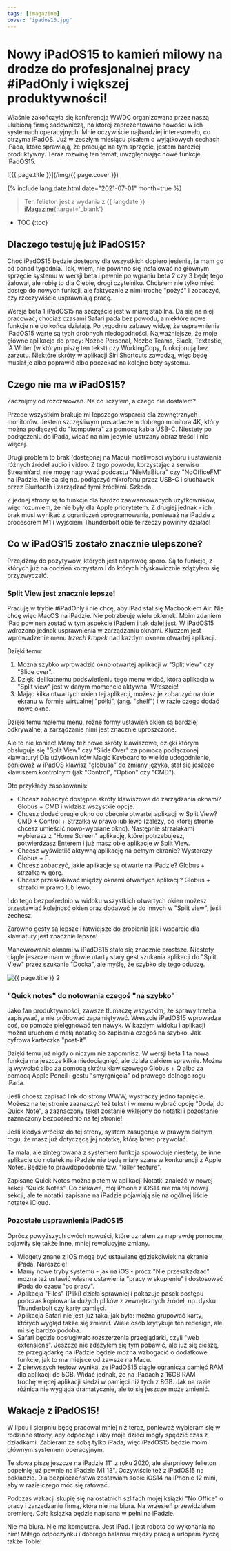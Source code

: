 ```yaml
---
tags: [imagazine]
cover: "ipados15.jpg"
---
```


# Nowy iPadOS15 to kamień milowy na drodze do profesjonalnej pracy #iPadOnly i większej produktywności!

Właśnie zakończyła się konferencja WWDC organizowana przez naszą ulubioną firmę sadowniczą, na której zaprezentowano nowości w ich systemach operacyjnych. Mnie oczywiście najbardziej interesowało, co otrzyma iPadOS. Już w zeszłym miesiącu pisałem o wyjątkowych cechach iPada, które sprawiają, że pracując na tym sprzęcie, jestem bardziej produktywny. Teraz rozwinę ten temat, uwzględniając nowe funkcje iPadOS15.

<!--More-->

![{{ page.title }}](/img/{{ page.cover }})

{% include lang.date.html date="2021-07-01" month=true %}

> Ten felieton jest z wydania z {{ langdate }} [iMagazine](https://imagazine.pl){:target='_blank'}

* TOC
{:toc}

## Dlaczego testuję już iPadOS15?

Choć iPadOS15 będzie dostępny dla wszystkich dopiero jesienią, ja mam go od ponad tygodnia. Tak, wiem, nie powinno się instalować na głównym sprzęcie systemu w wersji beta i pewnie po wgraniu beta 2 czy 3 będę tego żałował, ale robię to dla Ciebie, drogi czytelniku. Chciałem nie tylko mieć dostęp do nowych funkcji, ale faktycznie z nimi trochę "pożyć" i zobaczyć, czy rzeczywiście usprawniają pracę.

Wersja beta 1 iPadOS15 na szczęście jest w miarę stabilna. Da się na niej pracować, chociaż czasami Safari pada bez powodu, a niektóre nowe funkcje nie do końca działają. Po tygodniu zabawy widzę, że usprawnienia iPadOS15 warte są tych drobnych niedogodności. Najważniejsze, że moje główne aplikacje do pracy: Nozbe Personal, Nozbe Teams, Slack, Textastic, iA Writer (w którym piszę ten tekst) czy WorkingCopy, funkcjonują bez zarzutu. Niektóre skróty w aplikacji Siri Shortcuts zawodzą, więc będę musiał je albo poprawić albo poczekać na kolejne bety systemu.

## Czego nie ma w iPadOS15?

Zacznijmy od rozczarowań. Na co liczyłem, a czego nie dostałem?

Przede wszystkim brakuje mi lepszego wsparcia dla zewnętrznych monitorów. Jestem szczęśliwym posiadaczem dobrego monitora 4K, który można podłączyć do "komputera" za pomocą kabla USB-C. Niestety po podłączeniu do iPada, widać na nim jedynie lustrzany obraz treści i nic więcej. 

Drugi problem to brak (dostępnej na Macu) możliwości wyboru i ustawiania różnych źródeł audio i video. Z tego powodu, korzystając z serwisu StreamYard, nie mogę nagrywać podcastu "NieMaBiura" czy "NoOfficeFM" na iPadzie. Nie da się np. podłączyć mikrofonu przez USB-C i słuchawek przez Bluetooth i zarządzać tymi źródłami. Szkoda.

Z jednej strony są to funkcje dla bardzo zaawansowanych użytkowników, więc rozumiem, że nie były dla Apple priorytetem. Z drugiej jednak - ich brak musi wynikać z ograniczeń oprogramowania, ponieważ na iPadzie z procesorem M1 i wyjściem Thunderbolt obie te rzeczy powinny działać!

## Co w iPadOS15 zostało znacznie ulepszone?

Przejdźmy do pozytywów, których jest naprawdę sporo. Są to funkcje, z których już na codzień korzystam i do których błyskawicznie zdążyłem się przyzwyczaić.

### Split View jest znacznie lepsze!

Pracuję w trybie #iPadOnly i nie chcę, aby iPad stał się Macbookiem Air. Nie chcę więc MacOS na iPadzie. Nie potrzbeuję wielu okienek. Moim zdaniem iPad powinen zostać w tym aspekcie iPadem i tak dalej jest. W iPadOS15 wdrożono jednak usprawnienia w zarządzaniu oknami. Kluczem jest wprowadzenie menu *trzech kropek* nad każdym oknem otwartej aplikacji.

Dzięki temu:

1. Można szybko wprowadzić okno otwartej aplikacji w "Split view" czy "Slide over".
2. Dzięki delikatnemu podświetleniu tego menu widać, która aplikacja w "Split view" jest w danym momencie aktywna. Wreszcie!
3. Mając kilka otwartych okien tej aplikacji, możesz je zobaczyć na dole ekranu w formie wirtualnej "półki", (ang. "shelf") i w razie czego dodać nowe okno.

Dzięki temu małemu menu, różne formy ustawień okien są bardziej odkrywalne, a zarządzanie nimi jest znacznie uproszczone.

Ale to nie koniec! Mamy też nowe skróty klawiszowe, dzięki którym obsługuje się "Split View" czy "Slide Over" za pomocą podłączonej klawiatury! Dla użytkowników Magic Keyboard to wielkie udogodnienie, ponieważ w iPadOS klawisz "globusa" do zmiany języka, stał się jeszcze klawiszem kontrolnym (jak "Control", "Option" czy "CMD").

Oto przykłady zasosowania:

- Chcesz zobaczyć dostępne skróty klawiszowe do zarządzania oknami? Globus + CMD i widzisz wszystkie opcje.
- Chcesz dodać drugie okno do obecnie otwartej aplikacji w Split View? CMD + Control + Strzałka w prawo lub lewo (zależy, po której stronie chcesz umieścić nowo-wybrane okno). Następnie strzałakami wybierasz z "Home Screen" aplikację, której potrzebujesz, potwierdzasz Enterem i już masz obie aplikacje w Split View.
- Chcesz wyświetlić aktywną aplikację na pełnym ekranie? Wystarczy Globus + F.
- Chcesz zobaczyć, jakie aplikacje są otwarte na iPadzie? Globus + strzałka w górę.
- Chcesz przeskakiwać między oknami otwartych aplikacji? Globus + strzałki w prawo lub lewo.

I do tego bezpośrednio w widoku wszystkich otwartych okien możesz przestawiać kolejność okien oraz dodawać je do innych w "Split view", jeśli zechesz.

Zarówno gesty są lepsze i łatwiejsze do zrobienia jak i wsparcie dla klawiatury jest znacznie lepsze!

Manewrowanie oknami w iPadOS15 stało się znacznie prostsze. Niestety ciągle jeszcze mam w głowie utarty stary gest szukania aplikacji do "Split View" przez szukanie "Docka", ale myślę, że szybko się tego oduczę.

![{{ page.title }} 2](/img/ipados15-2.jpg)

### "Quick notes" do notowania czegoś "na szybko"

Jako fan produktywności, zawsze tłumaczę wszystkim, że sprawy trzeba zapisywać, a nie próbować zapamiętywać. Wreszcie iPadOS15 wprowadza coś, co pomoże pielęgnować ten nawyk. W każdym widoku i aplikacji można uruchomić małą notatkę do zapisania czegoś na szybko. Jak cyfrowa karteczka "post-it".

Dzięki temu już nigdy o niczym nie zapomnisz. W wersji beta 1 ta nowa funkcja ma jeszcze kilka niedociągnięć, ale działa całkiem sprawnie. Można ją wywołać albo za pomocą skrótu klawiszowego Globus + Q albo za pomocą Apple Pencil i gestu "smyrgnięcia" od prawego dolnego rogu iPada.

Jeśli chcesz zapisać link do strony WWW, wystraczy jedno tapnięcie. Możesz na tej stronie zaznaczyć też tekst i w menu wybrać opcję "Dodaj do Quick Note", a zaznaczony tekst zostanie wklejony do notatki i pozostanie zaznaczony bezpośrednio na tej stronie!

Jeśli kiedyś wrócisz do tej strony, system zasugeruje w prawym dolnym rogu, że masz już dotyczącą jej notatkę, którą łatwo przywołać.

Ta mała, ale zintegrowana z systemem funkcja spowoduje niestety, że inne aplikacje do notatek na iPadzie nie będą miały szans w konkurencji z Apple Notes. Będzie to prawdopodobnie tzw. "killer feature".

Zapisane Quick Notes można potem w aplikacji Notatki znaleźć w nowej sekcji "Quick Notes". Co ciekawe, mój iPhone z iOS14 nie ma tej nowej sekcji, ale te notatki zapisane na iPadzie pojawiają się na ogólnej liście notatek iCloud.

### Pozostałe usprawnienia iPadOS15

Oprócz powyższych dwóch nowości, które uznałem za naprawdę pomocne, pojawiły się także inne, mniej rewolucyjne zmiany.

- Widgety znane z iOS mogą być ustawiane gdziekolwiek na ekranie iPada. Nareszcie!
- Mamy nowe tryby systemu - jak na iOS - prócz "Nie przeszkadzać" można też ustawić własne ustawienia "pracy w skupieniu" i dostosować iPada do czasu "po pracy".
- Aplikacja "Files" (Pliki) działa sprawniej i pokazuje pasek postępu podczas kopiowania dużych plików z zewnętrznych źródeł, np. dysku Thunderbolt czy karty pamięci.
- Aplikacja Safari nie jest już taka, jak była: można grupować karty, których wygląd także się zmienił. Wiele osób krytykuje ten redesign, ale mi się bardzo podoba.
- Safari będzie obsługiwało rozszerzenia przeglądarki, czyli "web extensions". Jeszcze nie zdążyłem się tym pobawić, ale już się cieszę, że przeglądarkę na iPadzie będzie można wzbogacić o dodatkowe funkcje, jak to ma miejsce od zawsze na Macu.
- Z pierwszych testów wynika, że iPadOS15 ciągle ogranicza pamięć RAM dla aplikacji do 5GB. Widać jednak, że na iPadach z 16GB RAM trochę więcej aplikacji siedzi w pamięci niż tych z 8GB. Jak na razie różnica nie wygląda dramatycznie, ale to się jeszcze może zmienić.

## Wakacje z iPadOS15!

W lipcu i sierpniu będę pracował mniej niż teraz, ponieważ wybieram się w rodzinne strony, aby odpocząć i aby moje dzieci mogły spędzić czas z dziadkami. Zabieram ze sobą tylko iPada, więc iPadOS15 będzie moim głównym systemem operacyjnym.

Te słowa piszę jeszcze na iPadzie 11" z roku 2020, ale sierpniowy felieton popełnię już pewnie na iPadzie M1 13". Oczywiście też z iPadOS15 na pokładzie. Dla bezpieczeństwa zostawiam sobie iOS14 na iPhonie 12 mini, aby w razie czego móc się ratować.

Podczas wakacji skupię się na ostatnich szlifach mojej książki "No Office" o pracy i zarządzaniu firmą, która nie ma biura. Na wrzesień przewidziałem premierę. Cała książka będzie napisana w pełni na iPadzie.

Nie ma biura. Nie ma komputera. Jest iPad. I jest robota do wykonania na nim! Miłego odpoczynku i dobrego balansu między pracą a urlopem życzę także Tobie!

[n]: https://michael.gratis/nozbe_pl
[np]: https://michael.gratis/nozbepersonal_pl